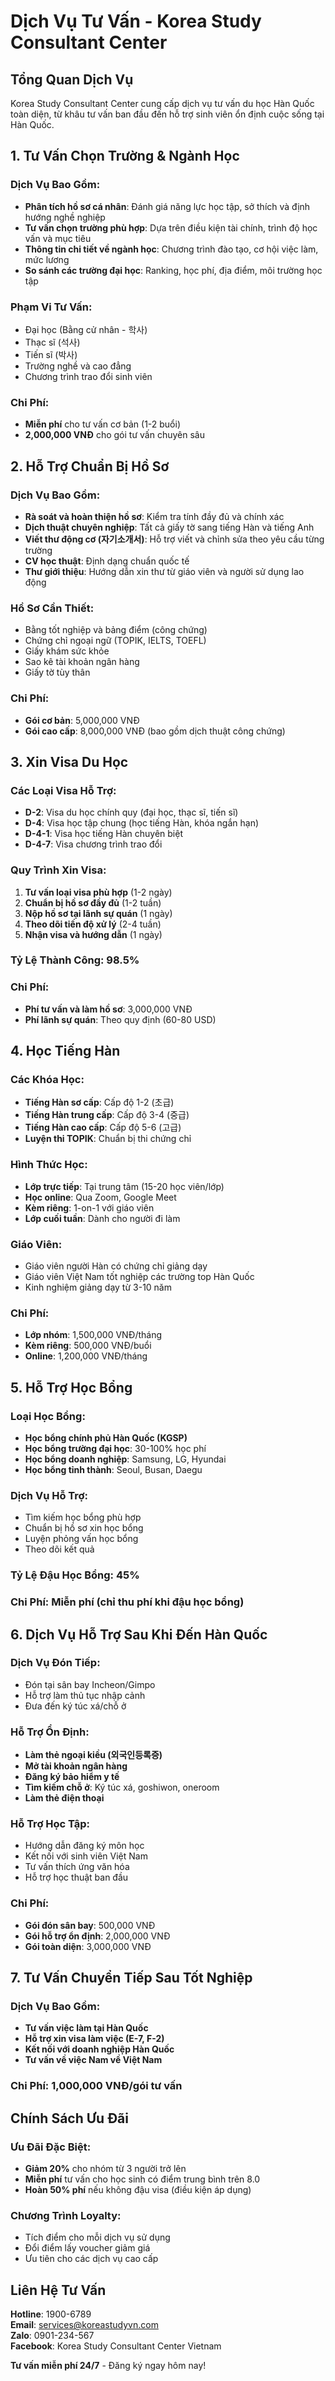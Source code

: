# Dịch Vụ Tư Vấn - Korea Study Consultant Center

## Tổng Quan Dịch Vụ

Korea Study Consultant Center cung cấp dịch vụ tư vấn du học Hàn Quốc toàn diện, từ khâu tư vấn ban đầu đến hỗ trợ sinh viên ổn định cuộc sống tại Hàn Quốc.

## 1. Tư Vấn Chọn Trường & Ngành Học

### Dịch Vụ Bao Gồm:
- **Phân tích hồ sơ cá nhân**: Đánh giá năng lực học tập, sở thích và định hướng nghề nghiệp
- **Tư vấn chọn trường phù hợp**: Dựa trên điều kiện tài chính, trình độ học vấn và mục tiêu
- **Thông tin chi tiết về ngành học**: Chương trình đào tạo, cơ hội việc làm, mức lương
- **So sánh các trường đại học**: Ranking, học phí, địa điểm, môi trường học tập

### Phạm Vi Tư Vấn:
- Đại học (Bằng cử nhân - 학사)
- Thạc sĩ (석사)
- Tiến sĩ (박사)
- Trường nghề và cao đẳng
- Chương trình trao đổi sinh viên

### Chi Phí: 
- **Miễn phí** cho tư vấn cơ bản (1-2 buổi)
- **2,000,000 VNĐ** cho gói tư vấn chuyên sâu

## 2. Hỗ Trợ Chuẩn Bị Hồ Sơ

### Dịch Vụ Bao Gồm:
- **Rà soát và hoàn thiện hồ sơ**: Kiểm tra tính đầy đủ và chính xác
- **Dịch thuật chuyên nghiệp**: Tất cả giấy tờ sang tiếng Hàn và tiếng Anh
- **Viết thư động cơ (자기소개서)**: Hỗ trợ viết và chỉnh sửa theo yêu cầu từng trường
- **CV học thuật**: Định dạng chuẩn quốc tế
- **Thư giới thiệu**: Hướng dẫn xin thư từ giáo viên và người sử dụng lao động

### Hồ Sơ Cần Thiết:
- Bằng tốt nghiệp và bảng điểm (công chứng)
- Chứng chỉ ngoại ngữ (TOPIK, IELTS, TOEFL)
- Giấy khám sức khỏe
- Sao kê tài khoản ngân hàng
- Giấy tờ tùy thân

### Chi Phí:
- **Gói cơ bản**: 5,000,000 VNĐ
- **Gói cao cấp**: 8,000,000 VNĐ (bao gồm dịch thuật công chứng)

## 3. Xin Visa Du Học

### Các Loại Visa Hỗ Trợ:
- **D-2**: Visa du học chính quy (đại học, thạc sĩ, tiến sĩ)
- **D-4**: Visa học tập chung (học tiếng Hàn, khóa ngắn hạn)
- **D-4-1**: Visa học tiếng Hàn chuyên biệt
- **D-4-7**: Visa chương trình trao đổi

### Quy Trình Xin Visa:
1. **Tư vấn loại visa phù hợp** (1-2 ngày)
2. **Chuẩn bị hồ sơ đầy đủ** (1-2 tuần)
3. **Nộp hồ sơ tại lãnh sự quán** (1 ngày)
4. **Theo dõi tiến độ xử lý** (2-4 tuần)
5. **Nhận visa và hướng dẫn** (1 ngày)

### Tỷ Lệ Thành Công: **98.5%**

### Chi Phí:
- **Phí tư vấn và làm hồ sơ**: 3,000,000 VNĐ
- **Phí lãnh sự quán**: Theo quy định (60-80 USD)

## 4. Học Tiếng Hàn

### Các Khóa Học:
- **Tiếng Hàn sơ cấp**: Cấp độ 1-2 (초급)
- **Tiếng Hàn trung cấp**: Cấp độ 3-4 (중급)  
- **Tiếng Hàn cao cấp**: Cấp độ 5-6 (고급)
- **Luyện thi TOPIK**: Chuẩn bị thi chứng chỉ

### Hình Thức Học:
- **Lớp trực tiếp**: Tại trung tâm (15-20 học viên/lớp)
- **Học online**: Qua Zoom, Google Meet
- **Kèm riêng**: 1-on-1 với giáo viên
- **Lớp cuối tuần**: Dành cho người đi làm

### Giáo Viên:
- Giáo viên người Hàn có chứng chỉ giảng dạy
- Giáo viên Việt Nam tốt nghiệp các trường top Hàn Quốc
- Kinh nghiệm giảng dạy từ 3-10 năm

### Chi Phí:
- **Lớp nhóm**: 1,500,000 VNĐ/tháng
- **Kèm riêng**: 500,000 VNĐ/buổi
- **Online**: 1,200,000 VNĐ/tháng

## 5. Hỗ Trợ Học Bổng

### Loại Học Bổng:
- **Học bổng chính phủ Hàn Quốc (KGSP)**
- **Học bổng trường đại học**: 30-100% học phí
- **Học bổng doanh nghiệp**: Samsung, LG, Hyundai
- **Học bổng tỉnh thành**: Seoul, Busan, Daegu

### Dịch Vụ Hỗ Trợ:
- Tìm kiếm học bổng phù hợp
- Chuẩn bị hồ sơ xin học bổng
- Luyện phỏng vấn học bổng
- Theo dõi kết quả

### Tỷ Lệ Đậu Học Bổng: **45%**

### Chi Phí: **Miễn phí** (chỉ thu phí khi đậu học bổng)

## 6. Dịch Vụ Hỗ Trợ Sau Khi Đến Hàn Quốc

### Dịch Vụ Đón Tiếp:
- Đón tại sân bay Incheon/Gimpo
- Hỗ trợ làm thủ tục nhập cảnh
- Đưa đến ký túc xá/chỗ ở

### Hỗ Trợ Ổn Định:
- **Làm thẻ ngoại kiều (외국인등록증)**
- **Mở tài khoản ngân hàng**  
- **Đăng ký bảo hiểm y tế**
- **Tìm kiếm chỗ ở**: Ký túc xá, goshiwon, oneroom
- **Làm thẻ điện thoại**

### Hỗ Trợ Học Tập:
- Hướng dẫn đăng ký môn học
- Kết nối với sinh viên Việt Nam
- Tư vấn thích ứng văn hóa
- Hỗ trợ học thuật ban đầu

### Chi Phí:
- **Gói đón sân bay**: 500,000 VNĐ
- **Gói hỗ trợ ổn định**: 2,000,000 VNĐ
- **Gói toàn diện**: 3,000,000 VNĐ

## 7. Tư Vấn Chuyển Tiếp Sau Tốt Nghiệp

### Dịch Vụ Bao Gồm:
- **Tư vấn việc làm tại Hàn Quốc**
- **Hỗ trợ xin visa làm việc (E-7, F-2)**
- **Kết nối với doanh nghiệp Hàn Quốc**
- **Tư vấn về việc Nam về Việt Nam**

### Chi Phí: **1,000,000 VNĐ/gói tư vấn**

## Chính Sách Ưu Đãi

### Ưu Đãi Đặc Biệt:
- **Giảm 20%** cho nhóm từ 3 người trở lên
- **Miễn phí** tư vấn cho học sinh có điểm trung bình trên 8.0
- **Hoàn 50% phí** nếu không đậu visa (điều kiện áp dụng)

### Chương Trình Loyalty:
- Tích điểm cho mỗi dịch vụ sử dụng
- Đổi điểm lấy voucher giảm giá
- Ưu tiên cho các dịch vụ cao cấp

## Liên Hệ Tư Vấn

**Hotline**: 1900-6789  
**Email**: services@koreastudyvn.com  
**Zalo**: 0901-234-567  
**Facebook**: Korea Study Consultant Center Vietnam  

**Tư vấn miễn phí 24/7** - Đăng ký ngay hôm nay!
